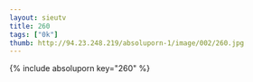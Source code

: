 ```yaml
--- 
layout: sieutv
title: 260
tags: ["0k"]
thumb: http://94.23.248.219/absoluporn-1/image/002/260.jpg
---
```

{% include absoluporn key="260" %} 
